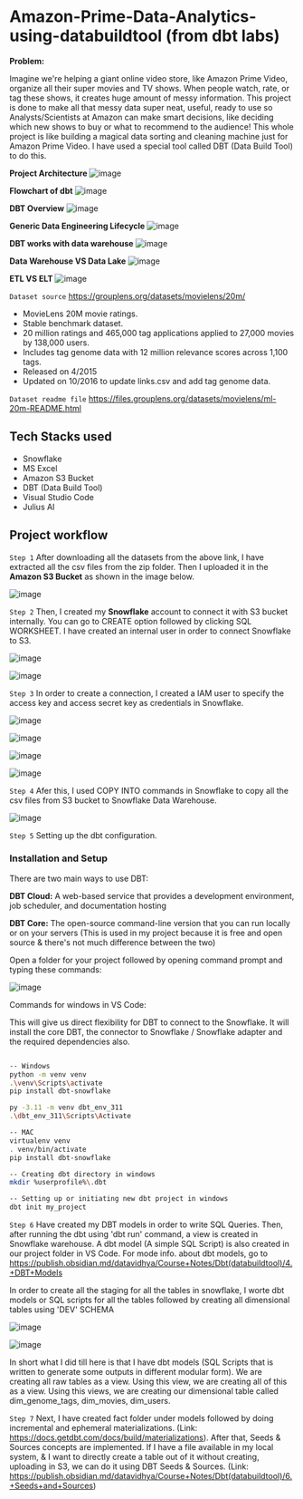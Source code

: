 # Amazon-Prime-Data-Analytics-using-databuildtool (from dbt labs)

**Problem:**

Imagine we're helping a giant online video store, like Amazon Prime Video, organize all their super movies and TV shows. When people watch, rate, or tag these shows, it creates huge amount of messy information. This project is done to make all that messy data super neat, useful, ready to use so Analysts/Scientists at Amazon can make smart decisions, like deciding which new shows to buy or what to recommend to the audience! This whole project is like building a magical data sorting and cleaning machine just for Amazon Prime Video. I have used a special tool called DBT (Data Build Tool) to do this.

**Project Architecture**
![image](https://github.com/user-attachments/assets/e2539855-aba4-4450-8b93-7d34110a5a6f)

**Flowchart of dbt**
![image](https://github.com/user-attachments/assets/7e493142-f768-434e-8e41-705e69224a8d)

**DBT Overview**
![image](https://github.com/user-attachments/assets/c469cdc4-7753-4dc3-9cb4-9339f8303bbd)

**Generic Data Engineering Lifecycle**
![image](https://github.com/user-attachments/assets/c724779d-ee51-4280-b013-c27c900260f2)

**DBT works with data warehouse**
![image](https://github.com/user-attachments/assets/901f1247-dc7d-4d9c-b0c1-ff2032f9cf46)

**Data Warehouse VS Data Lake**
![image](https://github.com/user-attachments/assets/86478bb7-7a41-4663-9eb9-e18246ba2da9)

**ETL VS ELT**
![image](https://github.com/user-attachments/assets/d94199a4-09d5-4601-886a-944c7be2f2a4)

``Dataset source``
https://grouplens.org/datasets/movielens/20m/

- MovieLens 20M movie ratings. 
- Stable benchmark dataset.
- 20 million ratings and 465,000 tag applications applied to 27,000 movies by 138,000 users.
- Includes tag genome data with 12 million relevance scores across 1,100 tags.
- Released on 4/2015
- Updated on 10/2016 to update links.csv and add tag genome data.

``Dataset readme file``
https://files.grouplens.org/datasets/movielens/ml-20m-README.html

## Tech Stacks used
- Snowflake
- MS Excel
- Amazon S3 Bucket
- DBT (Data Build Tool)
- Visual Studio Code
- Julius AI

## Project workflow
```Step 1```
After downloading all the datasets from the above link, I have extracted all the csv files from the zip folder. Then I uploaded it in the __Amazon S3 Bucket__ as shown in the image below.

![image](https://github.com/user-attachments/assets/87ceef94-4563-4e6d-a731-08f04dcb649b)

```Step 2``` 
Then, I created my __Snowflake__ account to connect it with S3 bucket internally. You can go to CREATE option followed by clicking SQL WORKSHEET. I have created an internal user in order to connect Snowflake to S3.

![image](https://github.com/user-attachments/assets/dea9d0ea-95be-47db-9104-ff245a27045b)

![image](https://github.com/user-attachments/assets/1ce496e1-46c8-4849-96a4-4174c54e90bd)

```Step 3```
In order to create a connection, I created a IAM user to specify the access key and access secret key as credentials in Snowflake.

![image](https://github.com/user-attachments/assets/fd70093c-cb7a-44d4-8e53-a62116a10f3f)

![image](https://github.com/user-attachments/assets/67054fa8-d6d3-4735-8256-21e262e8ac6b)

![image](https://github.com/user-attachments/assets/ac9fd815-f5a1-4b28-b1e2-ca696c3ffdc3)

![image](https://github.com/user-attachments/assets/73759521-4151-43e9-afb6-f4ed560a3f4b)

```Step 4```
Afer this, I used COPY INTO commands in Snowflake to copy all the csv files from S3 bucket to Snowflake Data Warehouse.

![image](https://github.com/user-attachments/assets/3533b8ac-8433-4cda-9e04-ddf45b2f894d)

```Step 5```
Setting up the dbt configuration.

### Installation and Setup 
There are two main ways to use DBT:

__DBT Cloud:__ A web-based service that provides a development environment, job scheduler, and documentation hosting

__DBT Core:__ The open-source command-line version that you can run locally or on your servers (This is used in my project because it is free and open source & there's not much difference between the two)

Open a folder for your project followed by opening command prompt and typing these commands:

![image](https://github.com/user-attachments/assets/83717eb1-b4c0-401e-b89b-a98309934118)

Commands for windows in VS Code:

This will give us direct flexibility for DBT to connect to the Snowflake. It will install the core DBT, the connector to Snowflake / Snowflake adapter and the required dependencies also.

```bash

-- Windows
python -m venv venv
.\venv\Scripts\activate
pip install dbt-snowflake

py -3.11 -m venv dbt_env_311
.\dbt_env_311\Scripts\Activate

-- MAC
virtualenv venv
. venv/bin/activate
pip install dbt-snowflake

-- Creating dbt directory in windows
mkdir %userprofile%\.dbt

-- Setting up or initiating new dbt project in windows
dbt init my_project
```

```Step 6```
Have created my DBT models in order to write SQL Queries. Then, after running the dbt using 'dbt run' command, a view is created in Snowflake warehouse. A dbt model (A simple SQL Script) is also created in our project folder in VS Code. For mode info. about dbt models, go to https://publish.obsidian.md/datavidhya/Course+Notes/Dbt(databuildtool)/4.+DBT+Models

In order to create all the staging for all the tables in snowflake, I worte dbt models or SQL scripts for all the tables followed by creating all dimensional tables using 'DEV' SCHEMA

![image](https://github.com/user-attachments/assets/327431ff-fd20-4706-8137-2534be94d0ff)

![image](https://github.com/user-attachments/assets/b34bde9a-ba25-4fcc-97de-e8d24a6b6f51)

In short what I did till here is that I have dbt models (SQL Scripts that is written to generate some outputs in different modular form). We are creating all raw tables as a view. Using this view, we are creating all of this as a view. Using this views, we are creating our dimensional table called dim_genome_tags, dim_movies, dim_users.

```Step 7```
Next, I have created fact folder under models followed by doing incremental and ephemeral materializations. (Link: https://docs.getdbt.com/docs/build/materializations). After that, Seeds & Sources concepts are implemented. If I have a file available in my local system, & I want to directly create a table out of it without creating, uploading in S3, we can do it using DBT Seeds & Sources. (Link: https://publish.obsidian.md/datavidhya/Course+Notes/Dbt(databuildtool)/6.+Seeds+and+Sources)
